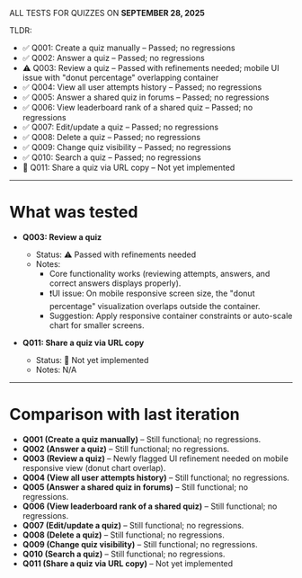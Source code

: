 ALL TESTS FOR QUIZZES ON **SEPTEMBER 28, 2025**

TLDR:

- ✅ Q001: Create a quiz manually – Passed; no regressions
- ✅ Q002: Answer a quiz – Passed; no regressions
- ⚠️ Q003: Review a quiz – Passed with refinements needed; mobile UI issue with "donut percentage" overlapping container
- ✅ Q004: View all user attempts history – Passed; no regressions
- ✅ Q005: Answer a shared quiz in forums – Passed; no regressions
- ✅ Q006: View leaderboard rank of a shared quiz – Passed; no regressions
- ✅ Q007: Edit/update a quiz – Passed; no regressions
- ✅ Q008: Delete a quiz – Passed; no regressions
- ✅ Q009: Change quiz visibility – Passed; no regressions
- ✅ Q010: Search a quiz – Passed; no regressions
- 🚧 Q011: Share a quiz via URL copy – Not yet implemented

---

# What was tested

- **Q003: Review a quiz**

  - Status: ⚠️ Passed with refinements needed
  - Notes:
    - Core functionality works (reviewing attempts, answers, and correct answers displays properly).
    - ❗UI issue: On mobile responsive screen size, the "donut percentage" visualization overlaps outside the container.
    - Suggestion: Apply responsive container constraints or auto-scale chart for smaller screens.

- **Q011: Share a quiz via URL copy**
  - Status: 🚧 Not yet implemented
  - Notes: N/A

---

# Comparison with last iteration

- **Q001 (Create a quiz manually)** – Still functional; no regressions.
- **Q002 (Answer a quiz)** – Still functional; no regressions.
- **Q003 (Review a quiz)** – Newly flagged UI refinement needed on mobile responsive view (donut chart overlap).
- **Q004 (View all user attempts history)** – Still functional; no regressions.
- **Q005 (Answer a shared quiz in forums)** – Still functional; no regressions.
- **Q006 (View leaderboard rank of a shared quiz)** – Still functional; no regressions.
- **Q007 (Edit/update a quiz)** – Still functional; no regressions.
- **Q008 (Delete a quiz)** – Still functional; no regressions.
- **Q009 (Change quiz visibility)** – Still functional; no regressions.
- **Q010 (Search a quiz)** – Still functional; no regressions.
- **Q011 (Share a quiz via URL copy)** – Not yet implemented

